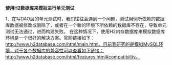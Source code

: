**使用H2数据库来模拟进行单元测试**

1、在写DAO层的单元测试时，我们往往会遇到一个问题，测试用例所依赖的数据库数据被修改或删除了，或者在一个新的环境下所依赖的数据库不存在，导致单元测试无法通过，进而构建失败。
在这种情况下，使用H2内存数据库来模拟数据库环境是一个很好的解决方案。官网链接如下：http://www.h2database.com/html/main.html。目前我研究的是模拟MySQL环境，对于各个数据库的兼容性可以查看如下链接：http://www.h2database.com/html/features.html#compatibility。




